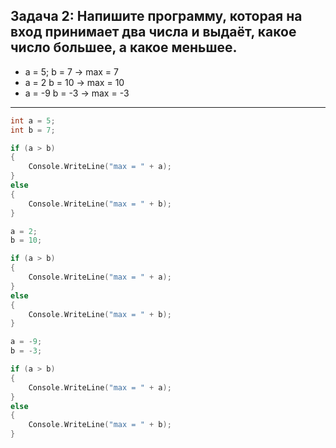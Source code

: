 ## Задача 2: Напишите программу, которая на вход принимает два числа и выдаёт, какое число большее, а какое меньшее.

+ a = 5; b = 7 -> max = 7
+ a = 2 b = 10 -> max = 10
+ a = -9 b = -3 -> max = -3

___

``` C
int a = 5;
int b = 7;

if (a > b) 
{
    Console.WriteLine("max = " + a);
}
else
{
    Console.WriteLine("max = " + b);
}

a = 2;
b = 10;

if (a > b) 
{
    Console.WriteLine("max = " + a);
}
else
{
    Console.WriteLine("max = " + b);
}

a = -9;
b = -3;

if (a > b) 
{
    Console.WriteLine("max = " + a);
}
else
{
    Console.WriteLine("max = " + b);
}
```